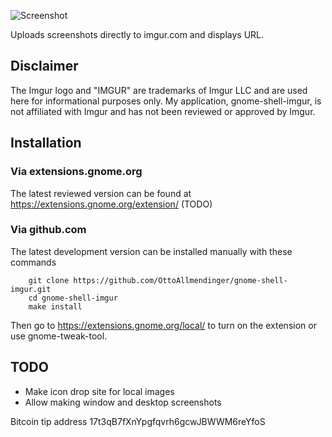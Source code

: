 ![Screenshot](https://raw.github.com/OttoAllmendinger/gnome-shell-imgur/master/data/screenshot.png)

Uploads screenshots directly to imgur.com and displays URL.

## Disclaimer

The Imgur logo and "IMGUR" are trademarks of Imgur LLC and are used here for
informational purposes only. My application, gnome-shell-imgur, is not
affiliated with Imgur and has not been reviewed or approved by Imgur.

## Installation

### Via extensions.gnome.org

The latest reviewed version can be found at
https://extensions.gnome.org/extension/ (TODO)

### Via github.com

The latest development version can be installed manually with these commands

        git clone https://github.com/OttoAllmendinger/gnome-shell-imgur.git
        cd gnome-shell-imgur
        make install

Then go to https://extensions.gnome.org/local/ to turn on the extension or use
gnome-tweak-tool.

## TODO

* Make icon drop site for local images
* Allow making window and desktop screenshots

Bitcoin tip address 17t3qB7fXnYpgfqvrh6gcwJBWWM6reYfoS

